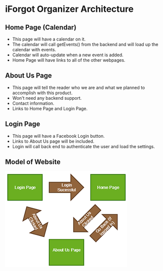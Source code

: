 # iForgot Organizer Architecture


## Home Page (Calendar)

* This page will have a calendar on it.
* The calendar will call getEvents() from the backend and will load up the calendar with events.
* Calendar will auto-update when a new event is added.
* Home Page will have links to all of the other webpages.

## About Us Page

* This page will tell the reader who we are and what we planned to accomplish with this product.
* Won't need any backend support.
* Contact information.
* Links to Home Page and Login Page.

## Login Page

* This page will have a Facebook Login button.
* Links to About Us page will be included.
* Login will call back end to authenticate the user and load the settings.

## Model of Website

![Architecture](../architecturediagram.png)
